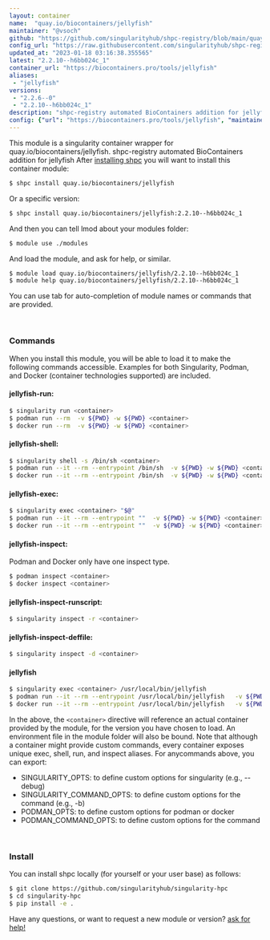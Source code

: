 ```yaml
---
layout: container
name:  "quay.io/biocontainers/jellyfish"
maintainer: "@vsoch"
github: "https://github.com/singularityhub/shpc-registry/blob/main/quay.io/biocontainers/jellyfish/container.yaml"
config_url: "https://raw.githubusercontent.com/singularityhub/shpc-registry/main/quay.io/biocontainers/jellyfish/container.yaml"
updated_at: "2023-01-18 03:16:38.355565"
latest: "2.2.10--h6bb024c_1"
container_url: "https://biocontainers.pro/tools/jellyfish"
aliases:
 - "jellyfish"
versions:
 - "2.2.6--0"
 - "2.2.10--h6bb024c_1"
description: "shpc-registry automated BioContainers addition for jellyfish"
config: {"url": "https://biocontainers.pro/tools/jellyfish", "maintainer": "@vsoch", "description": "shpc-registry automated BioContainers addition for jellyfish", "latest": {"2.2.10--h6bb024c_1": "sha256:2f55a16d4c96f366f9287e1d4fe6d10ae63974afee1e2e0627b90dab651c35f4"}, "tags": {"2.2.6--0": "sha256:2fa06e6c6afe001df9a96b14617c5faa4e43e3d6c5df094b21be3052c7496f2d", "2.2.10--h6bb024c_1": "sha256:2f55a16d4c96f366f9287e1d4fe6d10ae63974afee1e2e0627b90dab651c35f4"}, "docker": "quay.io/biocontainers/jellyfish", "aliases": {"jellyfish": "/usr/local/bin/jellyfish"}}
---
```


This module is a singularity container wrapper for quay.io/biocontainers/jellyfish.
shpc-registry automated BioContainers addition for jellyfish
After [installing shpc](#install) you will want to install this container module:


```bash
$ shpc install quay.io/biocontainers/jellyfish
```

Or a specific version:

```bash
$ shpc install quay.io/biocontainers/jellyfish:2.2.10--h6bb024c_1
```

And then you can tell lmod about your modules folder:

```bash
$ module use ./modules
```

And load the module, and ask for help, or similar.

```bash
$ module load quay.io/biocontainers/jellyfish/2.2.10--h6bb024c_1
$ module help quay.io/biocontainers/jellyfish/2.2.10--h6bb024c_1
```

You can use tab for auto-completion of module names or commands that are provided.

<br>

### Commands

When you install this module, you will be able to load it to make the following commands accessible.
Examples for both Singularity, Podman, and Docker (container technologies supported) are included.

#### jellyfish-run:

```bash
$ singularity run <container>
$ podman run --rm  -v ${PWD} -w ${PWD} <container>
$ docker run --rm  -v ${PWD} -w ${PWD} <container>
```

#### jellyfish-shell:

```bash
$ singularity shell -s /bin/sh <container>
$ podman run --it --rm --entrypoint /bin/sh  -v ${PWD} -w ${PWD} <container>
$ docker run --it --rm --entrypoint /bin/sh  -v ${PWD} -w ${PWD} <container>
```

#### jellyfish-exec:

```bash
$ singularity exec <container> "$@"
$ podman run --it --rm --entrypoint ""  -v ${PWD} -w ${PWD} <container> "$@"
$ docker run --it --rm --entrypoint ""  -v ${PWD} -w ${PWD} <container> "$@"
```

#### jellyfish-inspect:

Podman and Docker only have one inspect type.

```bash
$ podman inspect <container>
$ docker inspect <container>
```

#### jellyfish-inspect-runscript:

```bash
$ singularity inspect -r <container>
```

#### jellyfish-inspect-deffile:

```bash
$ singularity inspect -d <container>
```


#### jellyfish

```bash
$ singularity exec <container> /usr/local/bin/jellyfish
$ podman run --it --rm --entrypoint /usr/local/bin/jellyfish   -v ${PWD} -w ${PWD} <container> -c " $@"
$ docker run --it --rm --entrypoint /usr/local/bin/jellyfish   -v ${PWD} -w ${PWD} <container> -c " $@"
```



In the above, the `<container>` directive will reference an actual container provided
by the module, for the version you have chosen to load. An environment file in the
module folder will also be bound. Note that although a container
might provide custom commands, every container exposes unique exec, shell, run, and
inspect aliases. For anycommands above, you can export:

 - SINGULARITY_OPTS: to define custom options for singularity (e.g., --debug)
 - SINGULARITY_COMMAND_OPTS: to define custom options for the command (e.g., -b)
 - PODMAN_OPTS: to define custom options for podman or docker
 - PODMAN_COMMAND_OPTS: to define custom options for the command

<br>

### Install

You can install shpc locally (for yourself or your user base) as follows:

```bash
$ git clone https://github.com/singularityhub/singularity-hpc
$ cd singularity-hpc
$ pip install -e .
```

Have any questions, or want to request a new module or version? [ask for help!](https://github.com/singularityhub/singularity-hpc/issues)